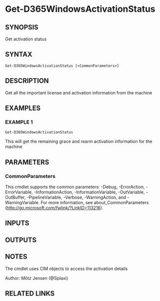 ﻿---
external help file: d365fo.tools-help.xml
Module Name: d365fo.tools
online version:
schema: 2.0.0
---

# Get-D365WindowsActivationStatus

## SYNOPSIS
Get activation status

## SYNTAX

```
Get-D365WindowsActivationStatus [<CommonParameters>]
```

## DESCRIPTION
Get all the important license and activation information from the machine

## EXAMPLES

### EXAMPLE 1
```
Get-D365WindowsActivationStatus
```

This will get the remaining grace and rearm activation information for the machine

## PARAMETERS

### CommonParameters
This cmdlet supports the common parameters: -Debug, -ErrorAction, -ErrorVariable, -InformationAction, -InformationVariable, -OutVariable, -OutBuffer, -PipelineVariable, -Verbose, -WarningAction, and -WarningVariable.
For more information, see about_CommonParameters (http://go.microsoft.com/fwlink/?LinkID=113216).

## INPUTS

## OUTPUTS

## NOTES
The cmdlet uses CIM objects to access the activation details

Author: Mötz Jensen (@Splaxi)

## RELATED LINKS
